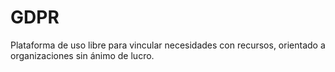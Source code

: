 # GDPR
Plataforma de uso libre para vincular necesidades con recursos, orientado a organizaciones sin ánimo de lucro.
